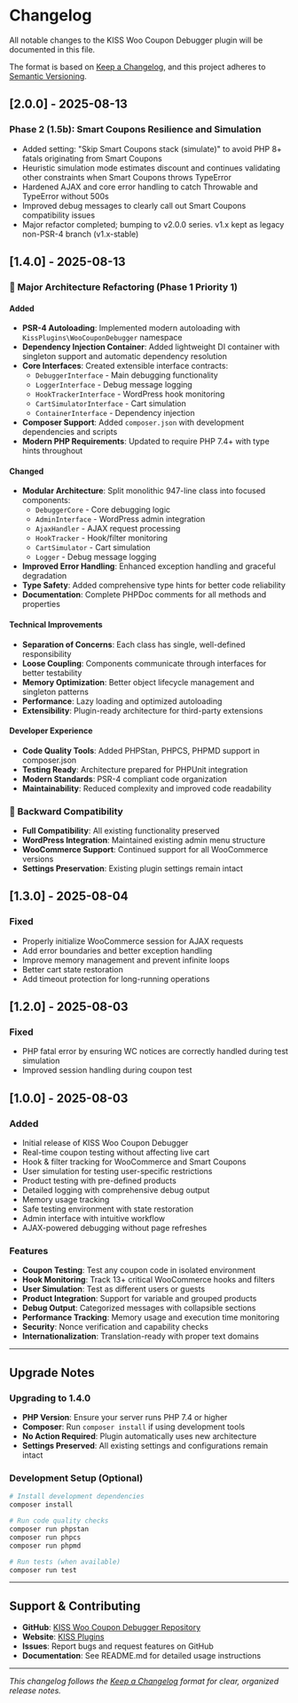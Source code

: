 # Changelog

All notable changes to the KISS Woo Coupon Debugger plugin will be documented in this file.

The format is based on [Keep a Changelog](https://keepachangelog.com/en/1.0.0/),
and this project adheres to [Semantic Versioning](https://semver.org/spec/v2.0.0.html).

## [2.0.0] - 2025-08-13

### Phase 2 (1.5b): Smart Coupons Resilience and Simulation
- Added setting: "Skip Smart Coupons stack (simulate)" to avoid PHP 8+ fatals originating from Smart Coupons
- Heuristic simulation mode estimates discount and continues validating other constraints when Smart Coupons throws TypeError
- Hardened AJAX and core error handling to catch Throwable and TypeError without 500s
- Improved debug messages to clearly call out Smart Coupons compatibility issues
- Major refactor completed; bumping to v2.0.0 series. v1.x kept as legacy non-PSR-4 branch (v1.x-stable)

## [1.4.0] - 2025-08-13

### 🚀 Major Architecture Refactoring (Phase 1 Priority 1)

#### Added
- **PSR-4 Autoloading**: Implemented modern autoloading with `KissPlugins\WooCouponDebugger` namespace
- **Dependency Injection Container**: Added lightweight DI container with singleton support and automatic dependency resolution
- **Core Interfaces**: Created extensible interface contracts:
  - `DebuggerInterface` - Main debugging functionality
  - `LoggerInterface` - Debug message logging
  - `HookTrackerInterface` - WordPress hook monitoring
  - `CartSimulatorInterface` - Cart simulation
  - `ContainerInterface` - Dependency injection
- **Composer Support**: Added `composer.json` with development dependencies and scripts
- **Modern PHP Requirements**: Updated to require PHP 7.4+ with type hints throughout

#### Changed
- **Modular Architecture**: Split monolithic 947-line class into focused components:
  - `DebuggerCore` - Core debugging logic
  - `AdminInterface` - WordPress admin integration
  - `AjaxHandler` - AJAX request processing
  - `HookTracker` - Hook/filter monitoring
  - `CartSimulator` - Cart simulation
  - `Logger` - Debug message logging
- **Improved Error Handling**: Enhanced exception handling and graceful degradation
- **Type Safety**: Added comprehensive type hints for better code reliability
- **Documentation**: Complete PHPDoc comments for all methods and properties

#### Technical Improvements
- **Separation of Concerns**: Each class has single, well-defined responsibility
- **Loose Coupling**: Components communicate through interfaces for better testability
- **Memory Optimization**: Better object lifecycle management and singleton patterns
- **Performance**: Lazy loading and optimized autoloading
- **Extensibility**: Plugin-ready architecture for third-party extensions

#### Developer Experience
- **Code Quality Tools**: Added PHPStan, PHPCS, PHPMD support in composer.json
- **Testing Ready**: Architecture prepared for PHPUnit integration
- **Modern Standards**: PSR-4 compliant code organization
- **Maintainability**: Reduced complexity and improved code readability

### 🔧 Backward Compatibility
- **Full Compatibility**: All existing functionality preserved
- **WordPress Integration**: Maintained existing admin menu structure
- **WooCommerce Support**: Continued support for all WooCommerce versions
- **Settings Preservation**: Existing plugin settings remain intact

## [1.3.0] - 2025-08-04

### Fixed
- Properly initialize WooCommerce session for AJAX requests
- Add error boundaries and better exception handling
- Improve memory management and prevent infinite loops
- Better cart state restoration
- Add timeout protection for long-running operations

## [1.2.0] - 2025-08-03

### Fixed
- PHP fatal error by ensuring WC notices are correctly handled during test simulation
- Improved session handling during coupon test

## [1.0.0] - 2025-08-03

### Added
- Initial release of KISS Woo Coupon Debugger
- Real-time coupon testing without affecting live cart
- Hook & filter tracking for WooCommerce and Smart Coupons
- User simulation for testing user-specific restrictions
- Product testing with pre-defined products
- Detailed logging with comprehensive debug output
- Memory usage tracking
- Safe testing environment with state restoration
- Admin interface with intuitive workflow
- AJAX-powered debugging without page refreshes

### Features
- **Coupon Testing**: Test any coupon code in isolated environment
- **Hook Monitoring**: Track 13+ critical WooCommerce hooks and filters
- **User Simulation**: Test as different users or guests
- **Product Integration**: Support for variable and grouped products
- **Debug Output**: Categorized messages with collapsible sections
- **Performance Tracking**: Memory usage and execution time monitoring
- **Security**: Nonce verification and capability checks
- **Internationalization**: Translation-ready with proper text domains

---

## Upgrade Notes

### Upgrading to 1.4.0
- **PHP Version**: Ensure your server runs PHP 7.4 or higher
- **Composer**: Run `composer install` if using development tools
- **No Action Required**: Plugin automatically uses new architecture
- **Settings Preserved**: All existing settings and configurations remain intact

### Development Setup (Optional)
```bash
# Install development dependencies
composer install

# Run code quality checks
composer run phpstan
composer run phpcs
composer run phpmd

# Run tests (when available)
composer run test
```

---

## Support & Contributing

- **GitHub**: [KISS Woo Coupon Debugger Repository](https://github.com/kissplugins/KISS-woo-coupon-debugger)
- **Website**: [KISS Plugins](https://kissplugins.com)
- **Issues**: Report bugs and request features on GitHub
- **Documentation**: See README.md for detailed usage instructions

---

*This changelog follows the [Keep a Changelog](https://keepachangelog.com/en/1.0.0/) format for clear, organized release notes.*
